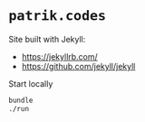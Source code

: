 # `patrik.codes`

Site built with Jekyll:

- https://jekyllrb.com/
- https://github.com/jekyll/jekyll

Start locally

```bash
bundle
./run
```

